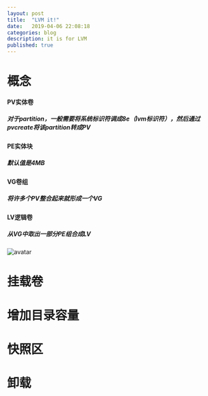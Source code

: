 ```yaml
---
layout: post
title:  "LVM it!"
date:   2019-04-06 22:08:18
categories: blog
description: it is for LVM
published: true
---
```


# 概念
#### PV实体卷
##### 对于partition，一般需要将系统标识符调成8e（lvm标识符），然后通过pvcreate将该partition转成PV
#### PE实体块
##### 默认值是4MB
#### VG卷组
##### 将许多个PV整合起来就形成一个VG
#### LV逻辑卷
##### 从VG中取出一部分PE组合成LV
![avatar](https://github.com/Guiqifeitian/Guiqifeitian.github.io/tree/master/_images/lvm.PNG)
# 挂载卷
#### 
# 增加目录容量
# 快照区
# 卸载
